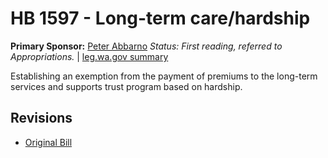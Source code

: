 # HB 1597 - Long-term care/hardship
**Primary Sponsor:** [Peter Abbarno](/person/leg/peter.abbarno.md)
*Status: First reading, referred to Appropriations.* | [leg.wa.gov summary](https://app.leg.wa.gov/billsummary?BillNumber=1597&Year=2021)

Establishing an exemption from the payment of premiums to the long-term services and supports trust program based on hardship.

## Revisions
* [Original Bill](1/)